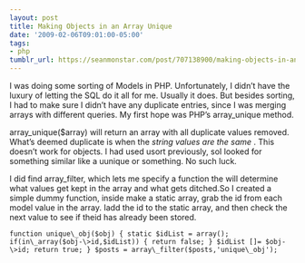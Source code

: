 ```yaml
---
layout: post
title: Making Objects in an Array Unique
date: '2009-02-06T09:01:00-05:00'
tags:
- php
tumblr_url: https://seanmonstar.com/post/707138900/making-objects-in-an-array-unique
---
```

I was doing some sorting of Models in PHP. Unfortunately, I didn’t have the luxury of letting the SQL do it all for me. Usually it does. But besides sorting, I had to make sure I didn’t have any duplicate entries, since I was merging arrays with different queries. My first hope was PHP’s array\_unique method.

array\_unique($array) will return an array with all duplicate values removed. What’s deemed duplicate is when the _string values are the same_ . This doesn’t work for objects. I had used usort previously, soI looked for something similar like a uunique or something. No such luck.

I did find array\_filter, which lets me specify a function the will determine what values get kept in the array and what gets ditched.So I created a simple dummy function, inside make a static array, grab the id from each model value in the array. Iadd the id to the static array, and then check the next value to see if theid has already been stored.

    function unique\_obj($obj) { static $idList = array(); if(in\_array($obj-\>id,$idList)) { return false; } $idList []= $obj-\>id; return true; } $posts = array\_filter($posts,'unique\_obj');

